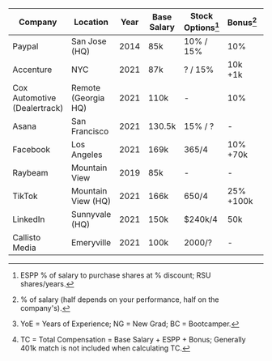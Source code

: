 Company | Location | Year | Base Salary | Stock Options[^1] | Bonus[^2] | 401k Match | YoE[^3] | TC[^4]
------- | -------- | ---- | ----------- | ----------------- | ----- | -------------- | ------- | ---------------------------
Paypal | San Jose (HQ) | 2014 | 85k | 10% / 15% | 10% | 4% | NG | ~95k
Accenture | NYC | 2021 | 87k | ? / 15% | 10k +1k | <= 6% | NG | 98k
Cox Automotive (Dealertrack) | Remote (Georgia HQ) | 2021 | 110k | - | 10% | 6% (2% free) | ~2 | ~120k
Asana | San Francisco | 2021 | 130.5k | 15% / ? | - | - | BC | 130.5k
Facebook | Los Angeles | 2021 | 169k | 365/4 | 10% +70k | - | E4 | ~347k
Raybeam | Mountain View | 2019 | 85k | - | - | - | 0 | 85k
TikTok | Mountain View (HQ) | 2021 | 166k | 650/4 | 25% +100k | - | 2 | 326k / 240k
LinkedIn | Sunnyvale (HQ) | 2021 | 150k | $240k/4 | 50k | - | 2 | 275k / 225k
Callisto Media | Emeryville | 2021 | 100k | 2000/? | - | - | 0 | 100k


[^1]: ESPP % of salary to purchase shares at % discount; RSU shares/years.
[^2]: % of salary (half depends on your performance, half on the company's).
[^3]: YoE = Years of Experience; NG = New Grad; BC = Bootcamper.
[^4]: TC = Total Compensation = Base Salary + ESPP + Bonus; Generally 401k match is not included when calculating TC.

